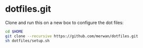dotfiles.git
============
Clone and run this on a new box to configure the dot files:

```sh
cd $HOME
git clone --recursive https://github.com/merwan/dotfiles.git
sh dotfiles/setup.sh
```

